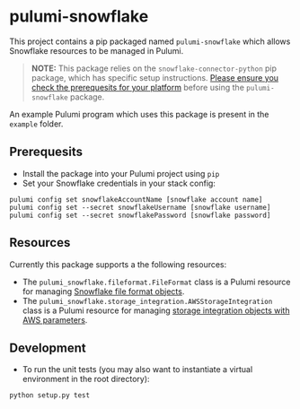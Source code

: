 # pulumi-snowflake

This project contains a pip packaged named `pulumi-snowflake` which allows Snowflake resources to be managed in Pulumi.

> **NOTE:** This package relies on the `snowflake-connector-python` pip package, which has specific setup instructions.  [Please ensure you check the prerequesits for your platform](https://docs.snowflake.net/manuals/user-guide/python-connector-install.html) before using the `pulumi-snowflake` package.

An example Pulumi program which uses this package is present in the `example` folder.

## Prerequesits

* Install the package into your Pulumi project using `pip`
* Set your Snowflake credentials in your stack config:

```
pulumi config set snowflakeAccountName [snowflake account name]
pulumi config set --secret snowflakeUsername [snowflake username]
pulumi config set --secret snowflakePassword [snowflake password]
```

## Resources

Currently this package supports a the following resources:

* The `pulumi_snowflake.fileformat.FileFormat` class is a Pulumi resource for managing [Snowflake file format objects](https://docs.snowflake.net/manuals/sql-reference/sql/create-file-format.html).
* The `pulumi_snowflake.storage_integration.AWSStorageIntegration` class is a Pulumi resource for managing [storage integration objects with AWS parameters](https://docs.snowflake.net/manuals/sql-reference/sql/create-storage-integration.html).


## Development

* To run the unit tests (you may also want to instantiate a virtual environment in the root directory):

```
python setup.py test
```
